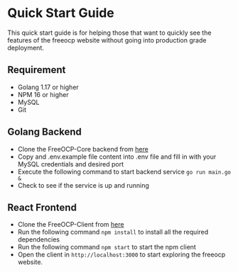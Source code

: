 # Quick Start Guide
This quick start guide is for helping those that want to quickly see the features of the freeocp website without going into production grade deployment.

## Requirement
- Golang 1.17 or higher
- NPM 16 or higher
- MySQL
- Git

## Golang Backend
- Clone the FreeOCP-Core backend from [here](https://github.com/DanielMariooR/FreeOCP-Core)
- Copy and .env.example file content into .env file and fill in with your MySQL credentials and desired port
- Execute the following command to start backend service `go run main.go &`
- Check to see if the service is up and running

## React Frontend
- Clone the FreeOCP-Client from [here](https://github.com/DanielMariooR/FreeOCP-Client)
- Run the following command `npm install` to install all the required dependencies
- Run the following command `npm start` to start the npm client
- Open the client in `http://localhost:3000` to start exploring the freeocp website.
